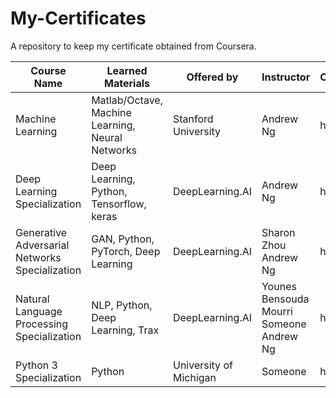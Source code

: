 # My-Certificates
A repository to keep my certificate obtained from Coursera.


| Course Name                                    | Learned Materials                              | Offered by             | Instructor                               | Certificate |
|------------------------------------------------|------------------------------------------------|------------------------|------------------------------------------|-------------|
| Machine Learning                               | Matlab/Octave, Machine Learning, Neural Networks | Stanford University    | Andrew Ng                                | here        |
| Deep Learning Specialization                   | Deep Learning,  Python, Tensorflow, keras         | DeepLearning.AI        | Andrew Ng                                | here        |
| Generative Adversarial Networks Specialization | GAN, Python, PyTorch, Deep Learning               | DeepLearning.AI        | Sharon Zhou Andrew Ng                    | here        |
| Natural Language Processing Specialization     | NLP, Python, Deep Learning, Trax                  | DeepLearning.AI        | Younes Bensouda Mourri Someone Andrew Ng | here        |
| Python 3 Specialization                        | Python                                         | University of Michigan | Someone                                  | here        |
